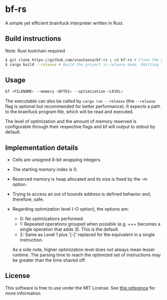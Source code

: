 # bf-rs

A simple yet efficient brainfuck interpreter written in Rust.

## Build instructions

Note: Rust toolchain required

``` sh
$ git clone https://github.com/vcoutasso/bf-rs ; cd bf-rs # Clone the git repository and cd into the directory
$ cargo build --release # Build the project in release mode. Omitting the --release flag will build in debug mode
```

## Usage 

``` sh
bf <FILENAME> --memory <BYTES> --optimization <LEVEL>
```

The executable can also be called by `cargo run --release` (the `--release` flag is optional but recommended for better performance). It expects a path to the brainfuck program file, which will be read and executed.

The level of optimization and the amount of memory reserved is configurable through their respective flags and bf will output to stdout by default.

## Implementation details

- Cells are unsigned 8-bit wrapping integers.
- The starting memory index is 0.
- Reserved memory is heap allocated and its size is fixed by the -m option.
- Trying to access an out of bounds address is defined behavior and, therefore, safe.
- Regarding optimization level (-O option), the options are:
  * 0: No optimizations performed.
  * 1: Repeated operations grouped when possible (e.g. +++ becomes a single operation that adds 3). This is the default.
  * 2: Same as Level 1 plus '[-]' replaced for the equivalent in a single instruction.
  
  As a side note, higher optimization level does not always mean lesser runtime. The parsing time to reach the optimized set of instructions _may_ be greater than the time shaved off.

## License

This software is free to use under the MIT License. See [this reference](https://choosealicense.com/licenses/mit/) for more information.
